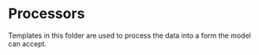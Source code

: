 # Processors

Templates in this folder are used to process the data into a form the model can accept.